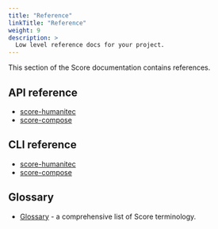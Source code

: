 ```yaml
---
title: "Reference"
linkTitle: "Reference"
weight: 9
description: >
  Low level reference docs for your project.
---
```


<!-- overview -->

This section of the Score documentation contains references.

<!-- body -->

## API reference

- [score-humanitec]()
- [score-compose]()

## CLI reference

- [score-humanitec]()
- [score-compose]()

## Glossary

- [Glossary](/docs/glossary/) - a comprehensive list of Score terminology.
